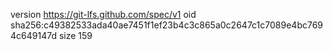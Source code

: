 version https://git-lfs.github.com/spec/v1
oid sha256:c49382533ada40ae7451f1ef23b4c3c865a0c2647c1c7089e4bc7694c649147d
size 159
